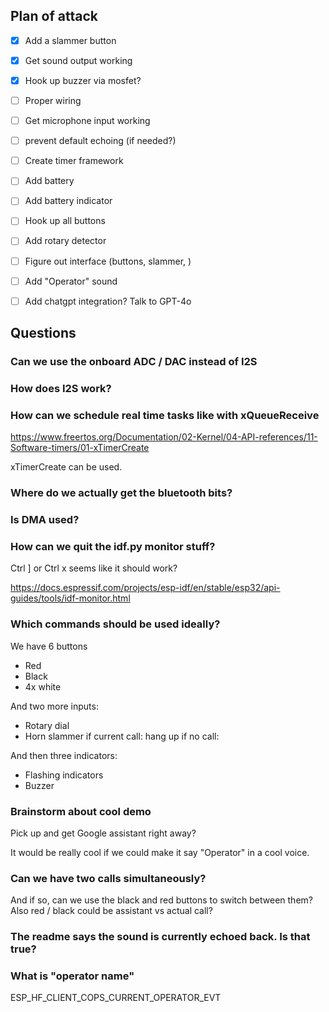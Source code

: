 ## Plan of attack
* [x] Add a slammer button
* [x] Get sound output working
* [x] Hook up buzzer via mosfet?
* [ ] Proper wiring
* [ ] Get microphone input working
* [ ] prevent default echoing (if needed?)
* [ ] Create timer framework
* [ ] Add battery
* [ ] Add battery indicator
* [ ] Hook up all buttons
* [ ] Add rotary detector
* [ ] Figure out interface (buttons, slammer, )
* [ ] Add "Operator" sound
* [ ] Add chatgpt integration? Talk to GPT-4o



## Questions
### Can we use the onboard ADC / DAC instead of I2S

### How does I2S work?


### How can we schedule real time tasks like with xQueueReceive
https://www.freertos.org/Documentation/02-Kernel/04-API-references/11-Software-timers/01-xTimerCreate

xTimerCreate can be used.

### Where do we actually get the bluetooth bits?

### Is DMA used?

### How can we quit the idf.py monitor stuff?

Ctrl ]
or Ctrl x seems like it should work?

https://docs.espressif.com/projects/esp-idf/en/stable/esp32/api-guides/tools/idf-monitor.html



### Which commands should be used ideally?

We have 6 buttons
- Red
- Black
- 4x white

And two more inputs:
- Rotary dial
- Horn slammer
    if current call: hang up
    if no call: 

And then three indicators:
- Flashing indicators
- Buzzer


### Brainstorm about cool demo

Pick up and get Google assistant right away?

It would be really cool if we could make it say "Operator" in a cool voice.

### Can we have two calls simultaneously?
And if so, can we use the black and red buttons to switch between them?
Also red / black could be assistant vs actual call?




### The readme says the sound is currently echoed back. Is that true?




### What is "operator name"
ESP_HF_CLIENT_COPS_CURRENT_OPERATOR_EVT



